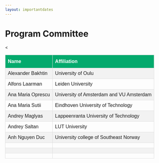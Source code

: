 ```yaml
---
layout: importantdates
---
```


<style>
#customers {
  font-family: Arial, Helvetica, sans-serif;
  border-collapse: collapse;
  width: 100%;
}

#customers td, #customers th {
  border: 1px solid #ddd;
  padding: 8px;
}

#customers tr:nth-child(even){background-color: #f2f2f2;}

#customers tr:hover {background-color: #ddd;}

#customers th {
  padding-top: 12px;
  padding-bottom: 12px;
  text-align: left;
  background-color: #04AA6D;
  color: white;
}
</style>

<div class="col-lg8 mx-auto">
    <h1 class="display-4" style="text-align: left;">
        Program Committee
    </h1>



<table id="customers">
  <tr>
    <th>Name</th>
    <th>Affiliation</th>
  
  </tr>
  <tr>
    <td>Alexander Bakhtin</td>
    <td>University of Oulu</td>
    
  </tr>
  <tr>
    <td>Alfons Laarman</td>
    <td>Leiden University</td>
    
  </tr>
  <tr>
    <td>Ana Maria Oprescu</td>
    <td>University of Amsterdam and VU Amsterdam</td>
    
  </tr>
  <tr>
    <td>Ana Maria Sutii</td>
    <td>Eindhoven University of Technology</td>
    <
  </tr>
  <tr>
    <td>Andrey Maglyas</td>
    <td>Lappeenranta University of Technology</td>
    
  </tr>
  <tr>
    <td>Andrey Saltan</td>
    <td>LUT University</td>
    
  </tr>
  <tr>
    <td>Anh Nguyen Duc</td>
    <td>University college of Southeast Norway</td>
    
  </tr>
  <tr>
    <td> </td>
    <td> </td>
    
  </tr>
  <tr>
    <td> </td>
    <td> </td>
    
  </tr>
  <tr>
    <td> </td>
    <td> </td>
    
  </tr>
</table>



